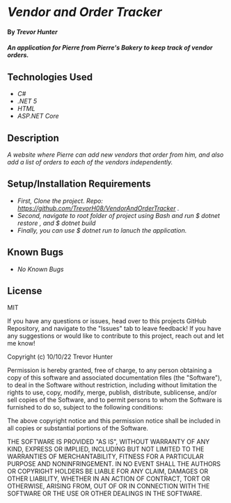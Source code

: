 # _Vendor and Order Tracker_

#### By _**Trevor Hunter**_

#### _An application for Pierre from Pierre's Bakery to keep track of vendor orders._

## Technologies Used

* _C#_
* _.NET 5_
* _HTML_
* _ASP.NET Core_

## Description

_A website where Pierre can add new vendors that order from him, and also add a list of orders to each of the vendors independently._

## Setup/Installation Requirements

* _First, Clone the project. Repo: https://github.com/TrevorH08/VendorAndOrderTracker ._
* _Second, navigate to root folder of project using Bash and run $ dotnet restore , and $ dotnet build_
* _Finally, you can use $ dotnet run to lanuch the application._


## Known Bugs

* _No Known Bugs_


## License

MIT

If you have any questions or issues, head over to this projects GitHub Repository, and navigate to the "Issues" tab to leave feedback! If you have any suggestions or would like to contribute to this project, reach out and let me know!

Copyright (c) 10/10/22 Trevor Hunter

Permission is hereby granted, free of charge, to any person obtaining a copy of this software and associated documentation files (the "Software"), to deal in the Software without restriction, including without limitation the rights to use, copy, modify, merge, publish, distribute, sublicense, and/or sell copies of the Software, and to permit persons to whom the Software is furnished to do so, subject to the following conditions:

The above copyright notice and this permission notice shall be included in all copies or substantial portions of the Software.

THE SOFTWARE IS PROVIDED "AS IS", WITHOUT WARRANTY OF ANY KIND, EXPRESS OR IMPLIED, INCLUDING BUT NOT LIMITED TO THE WARRANTIES OF MERCHANTABILITY, FITNESS FOR A PARTICULAR PURPOSE AND NONINFRINGEMENT. IN NO EVENT SHALL THE AUTHORS OR COPYRIGHT HOLDERS BE LIABLE FOR ANY CLAIM, DAMAGES OR OTHER LIABILITY, WHETHER IN AN ACTION OF CONTRACT, TORT OR OTHERWISE, ARISING FROM, OUT OF OR IN CONNECTION WITH THE SOFTWARE OR THE USE OR OTHER DEALINGS IN THE SOFTWARE.
